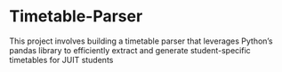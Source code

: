 # Timetable-Parser
This project involves building a timetable parser that leverages Python’s pandas library to efficiently extract and generate student-specific timetables for JUIT students
